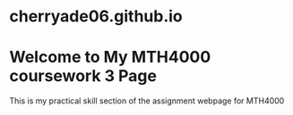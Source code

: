 # cherryade06.github.io
<!DOCTYPE html>
<html>
<head>
  <title>MTH4000 coursework 3</title>
</head>
<body>
  <h1>Welcome to My MTH4000 coursework 3 Page</h1>
  <p>This is my practical skill section of the assignment webpage for MTH4000</p>
</body>
</html>
